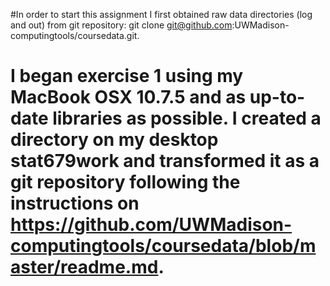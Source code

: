 #In order to start this assignment I first obtained raw data directories (log and out) from git repository: git clone git@github.com:UWMadison-computingtools/coursedata.git.

# I began exercise 1 using my MacBook OSX 10.7.5 and as up-to-date libraries as possible. I created a directory on my desktop stat679work and transformed it as a git repository following the instructions on https://github.com/UWMadison-computingtools/coursedata/blob/master/readme.md. 
#
